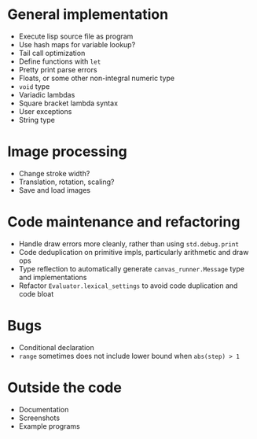 # General implementation
- Execute lisp source file as program
- Use hash maps for variable lookup?
- Tail call optimization
- Define functions with `let`
- Pretty print parse errors
- Floats, or some other non-integral numeric type
- `void` type
- Variadic lambdas
- Square bracket lambda syntax
- User exceptions
- String type

# Image processing
- Change stroke width?
- Translation, rotation, scaling?
- Save and load images

# Code maintenance and refactoring
- Handle draw errors more cleanly, rather than using `std.debug.print`
- Code deduplication on primitive impls, particularly arithmetic and draw ops
- Type reflection to automatically generate `canvas_runner.Message` type and implementations
- Refactor `Evaluator.lexical_settings` to avoid code duplication and code bloat

# Bugs
- Conditional declaration
- `range` sometimes does not include lower bound when `abs(step) > 1`

# Outside the code
- Documentation
- Screenshots
- Example programs
